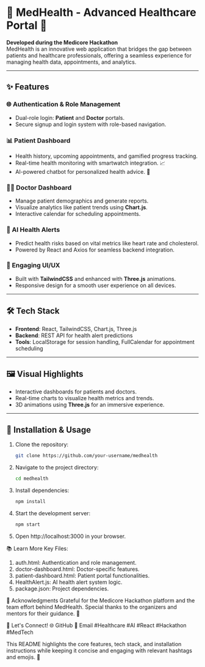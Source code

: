 # 🏥 MedHealth - Advanced Healthcare Portal 🌟

**Developed during the Medicore Hackathon**  
MedHealth is an innovative web application that bridges the gap between patients and healthcare professionals, offering a seamless experience for managing health data, appointments, and analytics.

---

## ✨ Features
### 🌐 Authentication & Role Management
- Dual-role login: **Patient** and **Doctor** portals.
- Secure signup and login system with role-based navigation.

### 📊 Patient Dashboard
- Health history, upcoming appointments, and gamified progress tracking.
- Real-time health monitoring with smartwatch integration. 📈
- AI-powered chatbot for personalized health advice. 🤖

### 👩‍⚕️ Doctor Dashboard
- Manage patient demographics and generate reports.
- Visualize analytics like patient trends using **Chart.js**.
- Interactive calendar for scheduling appointments.

### 🔔 AI Health Alerts
- Predict health risks based on vital metrics like heart rate and cholesterol.
- Powered by React and Axios for seamless backend integration.

### 🎨 Engaging UI/UX
- Built with **TailwindCSS** and enhanced with **Three.js** animations.
- Responsive design for a smooth user experience on all devices.

---

## 🛠️ Tech Stack
- **Frontend**: React, TailwindCSS, Chart.js, Three.js
- **Backend**: REST API for health alert predictions
- **Tools**: LocalStorage for session handling, FullCalendar for appointment scheduling

---

## 🖼️ Visual Highlights
- Interactive dashboards for patients and doctors.
- Real-time charts to visualize health metrics and trends.
- 3D animations using **Three.js** for an immersive experience.

---

## 🔧 Installation & Usage
1. Clone the repository:  
   ```bash
   git clone https://github.com/your-username/medhealth
2. Navigate to the project directory:
   ```bash
   cd medhealth
3. Install dependencies:
   ```bash
   npm install
4. Start the development server:
   ```bash
   npm start
5. Open http://localhost:3000 in your browser.

📚 Learn More
Key Files:
1. auth.html: Authentication and role management.
2. doctor-dashboard.html: Doctor-specific features.
3. patient-dashboard.html: Patient portal functionalities.
4. HealthAlert.js: AI health alert system logic.
5. package.json: Project dependencies.

🤝 Acknowledgments
Grateful for the Medicore Hackathon platform and the team effort behind MedHealth. Special thanks to the organizers and mentors for their guidance. 🙌

🚀 Let's Connect!
🌐 GitHub
📧 Email
#Healthcare #AI #React #Hackathon #MedTech

This README highlights the core features, tech stack, and installation instructions while keeping it concise and engaging with relevant hashtags and emojis. 🎉
